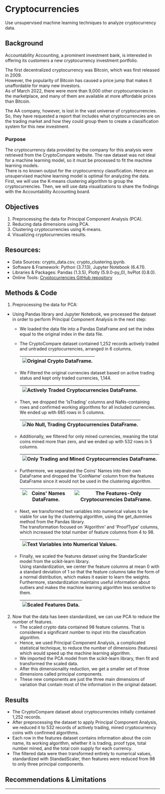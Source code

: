 # Cryptocurrencies
Use unsupervised machine learning techniques to analyze cryptocurrency data.

## Background

Accountability Accounting, a prominent investment bank, is interested in offering its customers a new cryptocurrency investment portfolio. <br>

The first decentralized cryptocurrency was Bitcoin, which was first released in 2009. <br>
However, the popularity of Bitcoin has caused a price jump that makes it unaffordable for many new investors. <br>
As of March 2022, there were more than 9,000 other cryptocurrencies in the marketplace, and many of them are available at more affordable prices than Bitcoin.<br>

The AA company, however, is lost in the vast universe of cryptocurrencies. So, they have requested a report that includes what cryptocurrencies are on the trading market and how they could group them to create a classification system for this new investment. <br>


### Purpose
The cryptocurrency data provided by the company for this analysis were retrieved from the CryptoCompare website. The raw dataset was not ideal for a machine learning model, so it must be processed to fit the machine learning models. <br>
There is no known output for the cryptocurrency classification. Hence an unsupervised machine learning model is optimal for analyzing the data. <br>
First, we will use the K-means clustering algorithm to group the cryptocurrencies. Then, we will use data visualizations to share the findings with the Accountability Accounting board. 


## Objectives
1. Preprocessing the data for Principal Component Analysis (PCA).
2. Reducing data dimensions using PCA.
3. Clustering cryptocurrencies using K-means.
4. Visualizing cryptocurrencies results. 



## Resources: 
- Data Sources: crypto_data.csv, crypto_clustering.ipynb.
- Software & Framework: Python (3.7.13), Jupyter Notebook (6.4.11).
- Libraries & Packages: Pandas (1.3.5), Plotly (5.9.0-py_0), hvPlot (0.8.0).
- Online Tools: [Cryptocurrencies GitHub repository](https://github.com/Magzzie/Cryptocurrencies)


## Methods & Code

1. Preprocessing the data for PCA:
- Using Pandas library and Jupyter Notebook, we processed the dataset in order to perform Principal Component Analysis in the next step:
    - We loaded the data file into a Pandas DataFrame and set the index equal to the original index in the data file. 
    - The CryptoCompare dataset contained 1,252 records actively traded and untraded cryptocurrencies, arranged in 6 columns. <br>
    
        |![Original Crypto DataFrame.](./Images/crypto_original_df.png)|
        |-|
    
    - We Filtered the original currencies dataset based on active trading status and kept only traded currencies, 1,144. <br>
    
        |![Actively Traded Cryptocurrencies DataFrame.](./Images/crypto_traded_df.png)|
        |-|
    
    - Then, we dropped the 'IsTrading' columns and NaNs-containing rows and confirmed working algorithms for all included currencies. We ended up with 685 rows in 5 columns. <br>
    
        |![No Null, Trading Cryptocurrencies DataFrame.](./Images/traded_nonull_df.png)|
        |-|
    
    - Additionally, we filtered for only mined currencies, meaning the total coins mined more than zero, and we ended up with 532 rows in 5 columns. <br>
    
        |![Only Trading and Mined Cryptocurrencies DataFrame.](./Images/mined_traded_df.png)|
        |-|
    
    - Furthermore, we separated the Coins' Names into their own DataFrame and dropped the 'CoinName' column from the features DataFrame since it would not be used in the clustering algorithm.<br>  
      
        |![Coins' Names DataFrame.](./Images/coin_name_df.png)| ![The Features-Only Cryptocurrencies DataFrame.](./Images/mt_features_df.png) |
        |-|-|
    
    - Next, we transformed text variables into numerical values to be viable for use by the clustering algorithm, using the get_dummies method from the Pandas library.<br> The transformation focused on 'Algorithm' and 'ProofType' columns, which increased the total number of feature columns from 4 to 98. <br>
    
        |![Text Variables into Numerical Values.](./Images/X_dataframe.png)|
        |-|
    
    - Finally, we scaled the features dataset using the StandarScaler model from the scikit-learn library. <br> Using standardization, we center the feature columns at mean 0 with a standard deviation of 1 so that the feature columns take the form of a normal distribution, which makes it easier to learn the weights. <br>Furthermore, standardization maintains useful information about outliers and makes the machine learning algorithm less sensitive to them.<br>
    
        |![Scaled Features Data.](./Images/X_scaled.png)|
        |-|
        
2. Now that the data has been standardized, we can use PCA to reduce the number of features.
    - The scaled crypto data contained 98 feature columns. That is considered a significant number to input into the classification algorithm. 
    - Hence, we used Principal Component Analysis, a complicated statistical technique, to reduce the number of dimensions (features) which would speed up the machine learning algorithm. 
    - We imported the PCA model from the scikit-learn library, then fit and transformed the scaled data. 
    - After this dimensionality reduction, we get a smaller set of three dimensions called principal components. 
    - These new components are just the three main dimensions of variation that contain most of the information in the original dataset.






## Results 

- The CryptoCompare dataset about cryptocurrencies initially contained 1,252 records. 
- After preprocessing the dataset to apply Principal Component Analysis, we reduced it to 532 records of actively trading, mined cryptocurrency coins with confirmed algorithms. 
- Each row in the features dataset contains information about the coin name, its working algorithm, whether it is trading, proof type, total number mined, and the total coin supply for each currency. 
- The filtered data were then transformed entirely to numerical values, standardized with StandadScaler, then features were reduced from 98 to only three principal components. 










## Recommendations & Limitations






---
